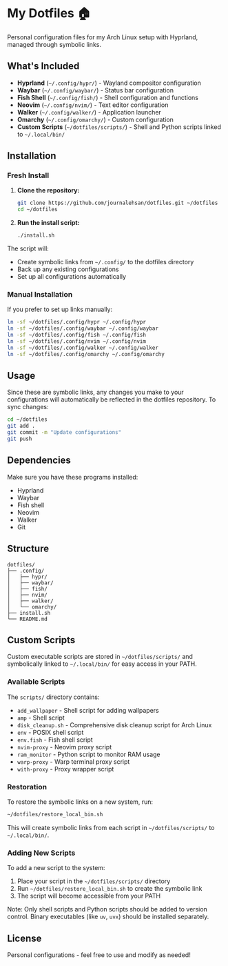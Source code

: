 # My Dotfiles 🏠

Personal configuration files for my Arch Linux setup with Hyprland, managed through symbolic links.

## What's Included

- **Hyprland** (`~/.config/hypr/`) - Wayland compositor configuration
- **Waybar** (`~/.config/waybar/`) - Status bar configuration
- **Fish Shell** (`~/.config/fish/`) - Shell configuration and functions
- **Neovim** (`~/.config/nvim/`) - Text editor configuration
- **Walker** (`~/.config/walker/`) - Application launcher
- **Omarchy** (`~/.config/omarchy/`) - Custom configuration
- **Custom Scripts** (`~/dotfiles/scripts/`) - Shell and Python scripts linked to `~/.local/bin/`

## Installation

### Fresh Install

1. **Clone the repository:**
   ```bash
   git clone https://github.com/journalehsan/dotfiles.git ~/dotfiles
   cd ~/dotfiles
   ```

2. **Run the install script:**
   ```bash
   ./install.sh
   ```

The script will:
- Create symbolic links from `~/.config/` to the dotfiles directory
- Back up any existing configurations
- Set up all configurations automatically

### Manual Installation

If you prefer to set up links manually:

```bash
ln -sf ~/dotfiles/.config/hypr ~/.config/hypr
ln -sf ~/dotfiles/.config/waybar ~/.config/waybar
ln -sf ~/dotfiles/.config/fish ~/.config/fish
ln -sf ~/dotfiles/.config/nvim ~/.config/nvim
ln -sf ~/dotfiles/.config/walker ~/.config/walker
ln -sf ~/dotfiles/.config/omarchy ~/.config/omarchy
```

## Usage

Since these are symbolic links, any changes you make to your configurations will automatically be reflected in the dotfiles repository. To sync changes:

```bash
cd ~/dotfiles
git add .
git commit -m "Update configurations"
git push
```

## Dependencies

Make sure you have these programs installed:
- Hyprland
- Waybar
- Fish shell
- Neovim
- Walker
- Git

## Structure

```
dotfiles/
├── .config/
│   ├── hypr/
│   ├── waybar/
│   ├── fish/
│   ├── nvim/
│   ├── walker/
│   └── omarchy/
├── install.sh
└── README.md
```

## Custom Scripts

Custom executable scripts are stored in `~/dotfiles/scripts/` and symbolically linked to `~/.local/bin/` for easy access in your PATH.

### Available Scripts

The `scripts/` directory contains:

- `add_wallpaper` - Shell script for adding wallpapers
- `amp` - Shell script
- `disk_cleanup.sh` - Comprehensive disk cleanup script for Arch Linux
- `env` - POSIX shell script
- `env.fish` - Fish shell script
- `nvim-proxy` - Neovim proxy script
- `ram_monitor` - Python script to monitor RAM usage
- `warp-proxy` - Warp terminal proxy script
- `with-proxy` - Proxy wrapper script

### Restoration

To restore the symbolic links on a new system, run:

```bash
~/dotfiles/restore_local_bin.sh
```

This will create symbolic links from each script in `~/dotfiles/scripts/` to `~/.local/bin/`.

### Adding New Scripts

To add a new script to the system:
1. Place your script in the `~/dotfiles/scripts/` directory
2. Run `~/dotfiles/restore_local_bin.sh` to create the symbolic link
3. The script will become accessible from your PATH

Note: Only shell scripts and Python scripts should be added to version control. Binary executables (like `uv`, `uvx`) should be installed separately.

## License

Personal configurations - feel free to use and modify as needed!